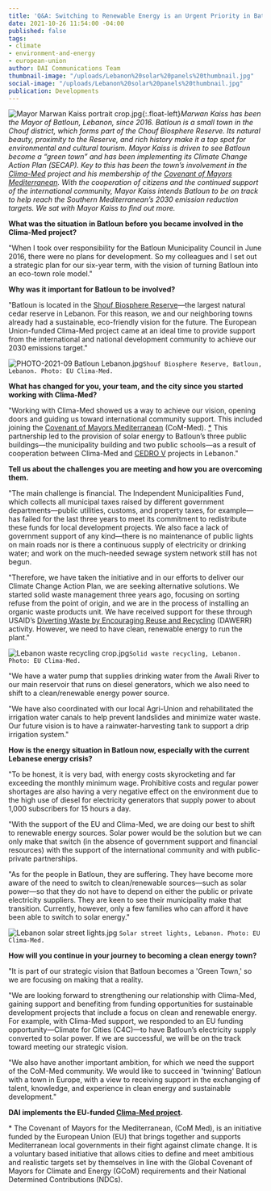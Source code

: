 ```yaml
---
title: 'Q&A: Switching to Renewable Energy is an Urgent Priority in Batloun, Lebanon'
date: 2021-10-26 11:54:00 -04:00
published: false
tags:
- climate
- environment-and-energy
- european-union
author: DAI Communications Team
thumbnail-image: "/uploads/Lebanon%20solar%20panels%20thumbnail.jpg"
social-image: "/uploads/Lebanon%20solar%20panels%20thumbnail.jpg"
publication: Developments
---
```


![Mayor Marwan Kaiss portrait crop.jpg](/uploads/Mayor%20Marwan%20Kaiss%20portrait%20crop.jpg){:.float-left}*Marwan Kaiss has been the Mayor of Batloun, Lebanon, since 2016. Batloun is a small town in the Chouf district, which forms part of the Chouf Biosphere Reserve. Its natural beauty, proximity to the Reserve, and rich history make it a top spot for environmental and cultural tourism. Mayor Kaiss is driven to see Batloun become a “green town” and has been implementing its Climate Change Action Plan (SECAP). Key to this has been the town’s involvement in the [Clima-Med](www.clima-med.eu) project and his membership of the [Covenant of Mayors Mediterranean](http://www.com-med.org/). With the cooperation of citizens and the continued support of the international community, Mayor Kaiss intends Batloun to be on track to help reach the Southern Mediterranean’s 2030 emission reduction targets. We sat with Mayor Kaiss to find out more.*

<!--more-->

**What was the situation in Batloun before you became involved in the Clima-Med project?**

"When I took over responsibility for the Batloun Municipality Council in June 2016, there were no plans for development. So my colleagues and I set out a strategic plan for our six-year term, with the vision of turning Batloun into an eco-town role model."

**Why was it important for Batloun to be involved?**  

"Batloun is located in the [Shouf Biosphere Reserve](http://www.shoufcedar.org/)—the largest natural cedar reserve in Lebanon. For this reason, we and our neighboring towns already had a sustainable, eco-friendly vision for the future. The European Union-funded Clima-Med project came at an ideal time to provide support from the international and national development community to achieve our 2030 emissions target." 

![PHOTO-2021-09 Batloun Lebanon.jpg](/uploads/PHOTO-2021-09%20Batloun%20Lebanon.jpg)`Shouf Biosphere Reserve, Batloun, Lebanon. Photo: EU Clima-Med.`

**What has changed for you, your team, and the city since you started working with Clima-Med?**
 
"Working with Clima-Med showed us a way to achieve our vision, opening doors and guiding us toward international community support. This included joining the [Covenant of Mayors Mediterranean](https://www.com-med.org/en/) (CoM-Med). [*](#footnote-1) This partnership led to the provision of solar energy to Batloun’s three public buildings—the municipality building and two public schools—as a result of cooperation between Clima-Med and [CEDRO V](https://www.cedro-undp.org/) projects in Lebanon."

**Tell us about the challenges you are meeting and how you are overcoming them.**

"The main challenge is financial. The Independent Municipalities Fund, which collects all municipal taxes raised by different government departments—public utilities, customs, and property taxes, for example—has failed for the last three years to meet its commitment to redistribute these funds for local development projects. We also face a lack of government support of any kind—there is no maintenance of public lights on main roads nor is there a continuous supply of electricity or drinking water; and work on the much-needed sewage system network still has not begun. 

"Therefore, we have taken the initiative and in our efforts to deliver our Climate Change Action Plan, we are seeking alternative solutions. 
We started solid waste management three years ago, focusing on sorting refuse from the point of origin, and we are in the process of installing an organic waste products unit. We have received support for these through USAID’s [Diverting Waste by Encouraging Reuse and Recycling](https://berytech.org/programs/dawerr/) (DAWERR) activity. However, we need to have clean, renewable energy to run the plant."

![Lebanon waste recycling crop.jpg](/uploads/Lebanon%20waste%20recycling%20crop.jpg)`Solid waste recycling, Lebanon. Photo: EU Clima-Med.`

"We have a water pump that supplies drinking water from the Awali River to our main reservoir that runs on diesel generators, which we also need to shift to a clean/renewable energy power source.  

"We have also coordinated with our local Agri-Union and rehabilitated the irrigation water canals to help prevent landslides and minimize water waste. Our future vision is to have a rainwater-harvesting tank to support a drip irrigation system."

**How is the energy situation in Batloun now, especially with the current Lebanese energy crisis?**

"To be honest, it is very bad, with energy costs skyrocketing and far exceeding the monthly minimum wage. Prohibitive costs and regular power shortages are also having a very negative effect on the environment due to the high use of diesel for electricity generators that supply power to about 1,000 subscribers for 15 hours a day.

"With the support of the EU and Clima-Med, we are doing our best to shift to renewable energy sources. Solar power would be the solution but we can only make that switch (in the absence of government support and financial resources) with the support of the international community and with public-private partnerships.

"As for the people in Batloun, they are suffering. They have become more aware of the need to switch to clean/renewable sources—such as solar power—so that they do not have to depend on either the public or private electricity suppliers. They are keen to see their municipality make that transition. Currently, however, only a few families who can afford it have been able to switch to solar energy."

![Lebanon solar street lights.jpg](/uploads/Lebanon%20solar%20street%20lights.jpg) `Solar street lights, Lebanon. Photo: EU Clima-Med.`

**How will you continue in your journey to becoming a clean energy town?** 

"It is part of our strategic vision that Batloun becomes a 'Green Town,' so we are focusing on making that a reality.

"We are looking forward to strengthening our relationship with Clima-Med, gaining support and benefiting from funding opportunities for sustainable development projects that include a focus on clean and renewable energy. For example, with Clima-Med support, we responded to an EU funding opportunity—Climate for Cities (C4C)—to have Batloun’s electricity supply converted to solar power. If we are successful, we will be on the track toward meeting our strategic vision.

"We also have another important ambition, for which we need the support of the CoM-Med community. We would like to succeed in 'twinning' Batloun with a town in Europe, with a view to receiving support in the exchanging of talent, knowledge, and experience in clean energy and sustainable development."

**DAI implements the EU-funded [Clima-Med project](https://www.dai.com/our-work/projects/regional-eu-for-climate-action-in-the-european-neighbourhood-instrument-eni-southern-neighbourhood).**

<aside id="footnote-1">* The Covenant of Mayors for the Mediterranean, (CoM Med), is an initiative funded by the European Union (EU) that brings together and supports Mediterranean local governments in their fight against climate change. It is a voluntary based initiative that allows cities to define and meet ambitious and realistic targets set by themselves in line with the Global Covenant of Mayors for Climate and Energy (GCoM) requirements and their National Determined Contributions (NDCs).</aside>